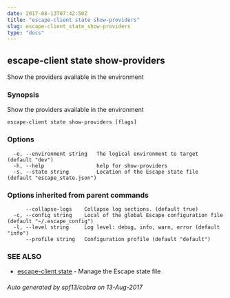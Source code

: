 ```yaml
---
date: 2017-08-13T07:42:50Z
title: "escape-client state show-providers"
slug: escape-client_state_show-providers
type: "docs"
---
```

## escape-client state show-providers

Show the providers available in the environment

### Synopsis


Show the providers available in the environment

```
escape-client state show-providers [flags]
```

### Options

```
  -e, --environment string   The logical environment to target (default "dev")
  -h, --help                 help for show-providers
  -s, --state string         Location of the Escape state file (default "escape_state.json")
```

### Options inherited from parent commands

```
      --collapse-logs    Collapse log sections. (default true)
  -c, --config string    Local of the global Escape configuration file (default "~/.escape_config")
  -l, --level string     Log level: debug, info, warn, error (default "info")
      --profile string   Configuration profile (default "default")
```

### SEE ALSO
* [escape-client state](../escape-client_state/)	 - Manage the Escape state file

###### Auto generated by spf13/cobra on 13-Aug-2017
